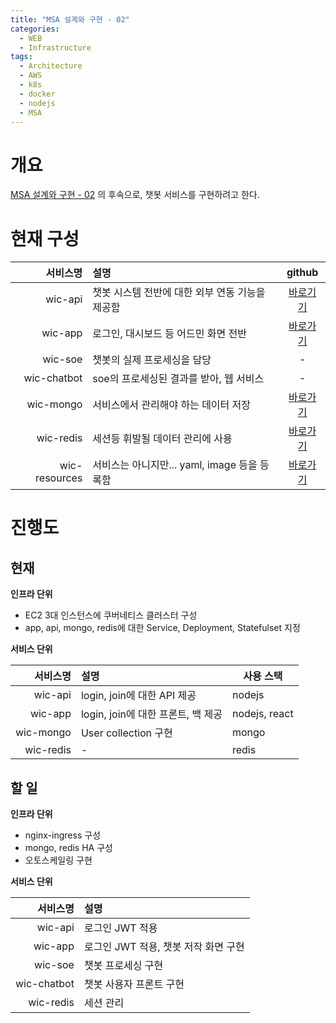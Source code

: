 ```yaml
---
title: "MSA 설계와 구현 - 02"
categories: 
  - WEB
  - Infrastructure
tags:
  - Architecture
  - AWS
  - k8s
  - docker
  - nodejs
  - MSA
---
```

# 개요
[MSA 설계와 구현 - 02](https://wichan7.github.io/web/infrastructure/msa02/) 의 후속으로, 챗봇 서비스를 구현하려고 한다.

# 현재 구성

서비스명|설명|github
---:|:---|:---:
wic-api|챗봇 시스템 전반에 대한 외부 연동 기능을 제공함|[바로기기](https://github.com/wichan7/wic-api.git)
wic-app|로그인, 대시보드 등 어드민 화면 전반|[바로가기](https://github.com/wichan7/wic-app.git)
wic-soe|챗봇의 실제 프로세싱을 담당|-
wic-chatbot|soe의 프로세싱된 결과를 받아, 웹 서비스|-
wic-mongo|서비스에서 관리해야 하는 데이터 저장|[바로가기](https://github.com/wichan7/wic-mongo.git)
wic-redis|세션등 휘발될 데이터 관리에 사용|[바로가기](https://github.com/wichan7/wic-redis.git)
wic-resources|서비스는 아니지만... yaml, image 등을 등록함|[바로가기](https://github.com/wichan7/wic-resources.git)

# 진행도
## 현재
**인프라 단위**  

* EC2 3대 인스턴스에 쿠버네티스 클러스터 구성
* app, api, mongo, redis에 대한 Service, Deployment, Statefulset 지정  

**서비스 단위**

서비스명|설명|사용 스택
---:|:---|---
wic-api|login, join에 대한 API 제공|nodejs
wic-app|login, join에 대한 프론트, 백 제공|nodejs, react
wic-mongo|User collection 구현|mongo
wic-redis|-|redis

## 할 일
**인프라 단위**  

* nginx-ingress 구성
* mongo, redis HA 구성
* 오토스케일링 구현

**서비스 단위**

서비스명|설명
---:|:---
wic-api|로그인 JWT 적용
wic-app|로그인 JWT 적용, 챗봇 저작 화면 구현
wic-soe|챗봇 프로세싱 구현
wic-chatbot|챗봇 사용자 프론트 구현
wic-redis|세션 관리